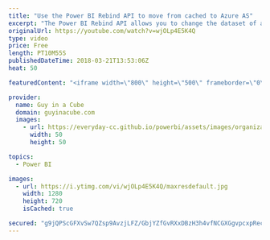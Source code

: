 ```yaml
---
title: "Use the Power BI Rebind API to move from cached to Azure AS"
excerpt: "The Power BI Rebind API allows you to change the dataset of a report. Patrick shows how you can use the Power BI Rebind API to move from a cached dataset to a live connection on Azure Analysis Services.  PowerShell examples - https://github.com/Azure-Samples/powerbi-powershell  LET'S CONNECT!  Guy in"
originalUrl: https://youtube.com/watch?v=wjOLp4E5K4Q
type: video
price: Free
length: PT10M55S
publishedDateTime: 2018-03-21T13:53:06Z
heat: 50

featuredContent: "<iframe width=\"800\" height=\"500\" frameborder=\"0\" src=\"https://www.youtube.com/embed/wjOLp4E5K4Q\" allow=\"accelerometer; autoplay; encrypted-media; gyroscope; picture-in-picture\" allowfullscreen></iframe>"

provider:
  name: Guy in a Cube
  domain: guyinacube.com
  images:
    - url: https://everyday-cc.github.io/powerbi/assets/images/organizations/guyinacube.com-50x50.jpg
      width: 50
      height: 50

topics:
  - Power BI

images:
  - url: https://i.ytimg.com/vi/wjOLp4E5K4Q/maxresdefault.jpg
    width: 1280
    height: 720
    isCached: true

secured: "g9jQPScGFXvSw7QZsp9AvzjLFZ/GbjYZfGvRXxDBzH3h4vfNCGXGgvpcxpRec/jsOEgbVmpmi+JOSEXrm9GWgX0Yuk/7kpaNVm4JeWEqcy929VPCOhKyRu/k/3F6FcF7svqUjp7v1kcj8WZNaVbb4ZOP9SRM4Rhg9y1jsUNMxygYepg6LdHEqHz1/pRsluuL85SId9ymTF2N9mvKR8IbZQ+bOErS/OPcO/z9k9HvtifMxVDoGR7cUHUZ1cFkrBv7KyNsHGon7qNmFmuw2XVd1/WQSlp/Hx0lRucoUN6ncHnqw4qdZSvgXNJuhM7eTntBZSpAX8+a9X5hjZQ+okVX3J6ulyTUeTjNPzxKqhI7RKCt/IjcV4E6caA/wEyproA6cdvuunmNLzybLDhk32wHv58xb0CzUmpoclQ4tpVn7aU=;cOqOxSwG6PKiAzuCZBN96g=="
---
```


